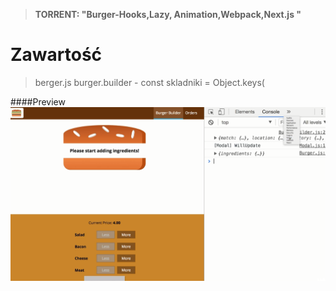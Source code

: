 
>**TORRENT: "Burger-Hooks,Lazy, Animation,Webpack,Next.js "**

# Zawartość
> berger.js burger.builder - const skladniki = Object.keys(


####Preview
![sass-js-coding-test screenshot](https://github.com/andrzejbajuk79/BurgerApp/blob/master/2020-05-18_11h58_29.png?raw=true)






